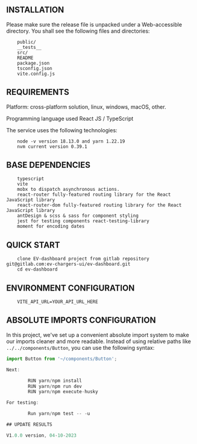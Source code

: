 ## INSTALLATION

Please make sure the release file is unpacked under a Web-accessible
directory. You shall see the following files and directories:

        public/
        __tests__
        src/
        README
        package.json
        tsconfig.json
        vite.config.js

## REQUIREMENTS

Platform: cross-platform solution, linux, windows, macOS, other.

Programming language used React JS / TypeScript

The service uses the following technologies:

        node -v version 18.13.0 and yarn 1.22.19
        nvm current version 0.39.1

## BASE DEPENDENCIES

        typescript
        vite
        mobx to dispatch asynchronous actions.
        react-router fully-featured routing library for the React JavaScript library
        react-router-dom fully-featured routing library for the React JavaScript library
        antDesign & scss & sass for component styling
        jest for testing components react-testing-library
        moment for encoding dates

## QUICK START

        clone EV-dashboard project from gitlab repository git@gitlab.com:ev-chargers-ui/ev-dashboard.git
        cd ev-dashboard

## ENVIRONMENT CONFIGURATION

        VITE_API_URL=YOUR_API_URL_HERE

## ABSOLUTE IMPORTS CONFIGURATION

In this project, we've set up a convenient absolute import system to make our imports cleaner and more readable. Instead of using relative paths like `../../components/Button`, you can use the following syntax:

```javascript
import Button from '~/components/Button';

Next:

        RUN yarn/npm install
        RUN yarn/npm run dev
        RUN yarn/npm execute-husky

For testing:

        Run yarn/npm test -- -u   

## UPDATE RESULTS

V1.0.0 version, 04-10-2023

